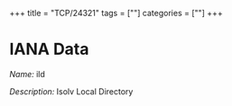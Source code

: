 +++
title = "TCP/24321"
tags = [""]
categories = [""]
+++

# IANA Data

_Name:_ ild

_Description:_ Isolv Local Directory

